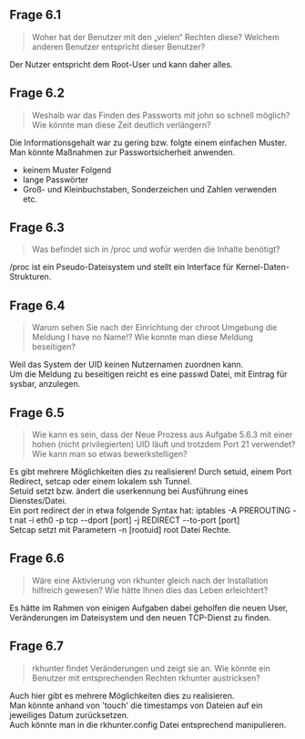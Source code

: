 ## Frage 6.1
>Woher hat der Benutzer mit den „vielen“ Rechten diese? Welchem anderen Benutzer entspricht dieser Benutzer?

Der Nutzer entspricht dem Root-User und kann daher alles.

## Frage 6.2
>Weshalb war das Finden des Passworts mit john so schnell möglich? Wie könnte man diese Zeit deutlich verlängern?

Die Informationsgehalt war zu gering bzw. folgte einem einfachen Muster.  
Man könnte Maßnahmen zur Passwortsicherheit anwenden.  
- keinem Muster Folgend
- lange Passwörter
- Groß- und Kleinbuchstaben, Sonderzeichen und Zahlen verwenden  
etc.

## Frage 6.3
>Was befindet sich in /proc und wofür werden die Inhalte benötigt?

/proc ist ein Pseudo-Dateisystem und stellt ein Interface für Kernel-Daten-Strukturen.

## Frage 6.4
>Warum sehen Sie nach der Einrichtung der chroot Umgebung die Meldung I have no Name!? Wie konnte man diese Meldung beseitigen?

Weil das System der UID keinen Nutzernamen zuordnen kann.  
Um die Meldung zu beseitigen reicht es eine passwd Datei, mit Eintrag für sysbar, anzulegen.

## Frage 6.5
>Wie kann es sein, dass der Neue Prozess aus Aufgabe 5.6.3 mit einer hohen
(nicht privilegierten) UID läuft und trotzdem Port 21 verwendet? Wie kann man so etwas
bewerkstelligen?

Es gibt mehrere Möglichkeiten dies zu realisieren! Durch setuid, einem Port Redirect, setcap oder einem lokalem ssh Tunnel.  
Setuid setzt bzw. ändert die userkennung bei Ausführung eines Dienstes/Datei.    
Ein port redirect der in etwa folgende Syntax hat: iptables -A PREROUTING -t nat -i eth0 -p tcp --dport [port] -j REDIRECT --to-port [port]  
Setcap setzt mit Parametern -n [rootuid] root Datei Rechte.

## Frage 6.6
>Wäre eine Aktivierung von rkhunter gleich nach der Installation hilfreich gewesen? Wie hätte Ihnen dies das Leben erleichtert?

Es hätte im Rahmen von einigen Aufgaben dabei geholfen die neuen User, Veränderungen im Dateisystem und den neuen TCP-Dienst zu finden.

## Frage 6.7
>rkhunter findet Veränderungen und zeigt sie an. Wie könnte ein Benutzer mit
entsprechenden Rechten rkhunter austricksen?

Auch hier gibt es mehrere Möglichkeiten dies zu realisieren.  
Man könnte anhand von 'touch' die timestamps von Dateien auf ein jeweiliges Datum zurücksetzen.  
Auch könnte man in die rkhunter.config Datei entsprechend manipulieren.
